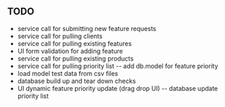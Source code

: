 TODO
----
- service call for submitting new feature requests
- service call for pulling clients
- service call for pulling existing features
- UI form validation for adding feature
- service call for pulling existing products
- service call for pulling priority list
-- add db.model for feature priority 
- load model test data from csv files
- database build up and tear down checks
- UI dynamic feature priority update (drag drop UI)
-- database update priority list